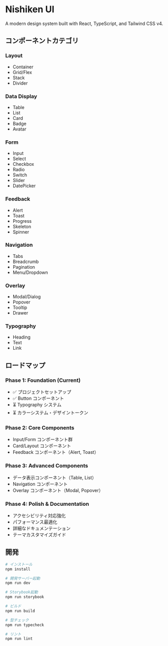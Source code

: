# Nishiken UI

A modern design system built with React, TypeScript, and Tailwind CSS v4.

## コンポーネントカテゴリ

### Layout
- Container
- Grid/Flex
- Stack
- Divider

### Data Display
- Table
- List
- Card
- Badge
- Avatar

### Form
- Input
- Select
- Checkbox
- Radio
- Switch
- Slider
- DatePicker

### Feedback
- Alert
- Toast
- Progress
- Skeleton
- Spinner

### Navigation
- Tabs
- Breadcrumb
- Pagination
- Menu/Dropdown

### Overlay
- Modal/Dialog
- Popover
- Tooltip
- Drawer

### Typography
- Heading
- Text
- Link

## ロードマップ

### Phase 1: Foundation (Current)
- ✅ プロジェクトセットアップ
- ✅ Button コンポーネント
- ⏳ Typography システム
- ⏳ カラーシステム・デザイントークン

### Phase 2: Core Components
- Input/Form コンポーネント群
- Card/Layout コンポーネント
- Feedback コンポーネント（Alert, Toast）

### Phase 3: Advanced Components
- データ表示コンポーネント（Table, List）
- Navigation コンポーネント
- Overlay コンポーネント（Modal, Popover）

### Phase 4: Polish & Documentation
- アクセシビリティ対応強化
- パフォーマンス最適化
- 詳細なドキュメンテーション
- テーマカスタマイズガイド

## 開発

```bash
# インストール
npm install

# 開発サーバー起動
npm run dev

# Storybook起動
npm run storybook

# ビルド
npm run build

# 型チェック
npm run typecheck

# リント
npm run lint
```